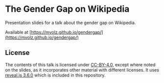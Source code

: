 # The Gender Gap on Wikipedia
Presentation slides for a talk about the gender gap on Wikipedia.

Available at [https://mvolz.github.io/gendergap/](https://mvolz.github.io/gendergap/)

## License
The contents of this talk is licensed under [CC-BY-4.0](https://creativecommons.org/licenses/by-sa/4.0/), except where noted on the slides, as it incorporates other material with different licenses. It uses [reveal.js 3.6.0](https://github.com/hakimel/reveal.js) which is included in this repository.

